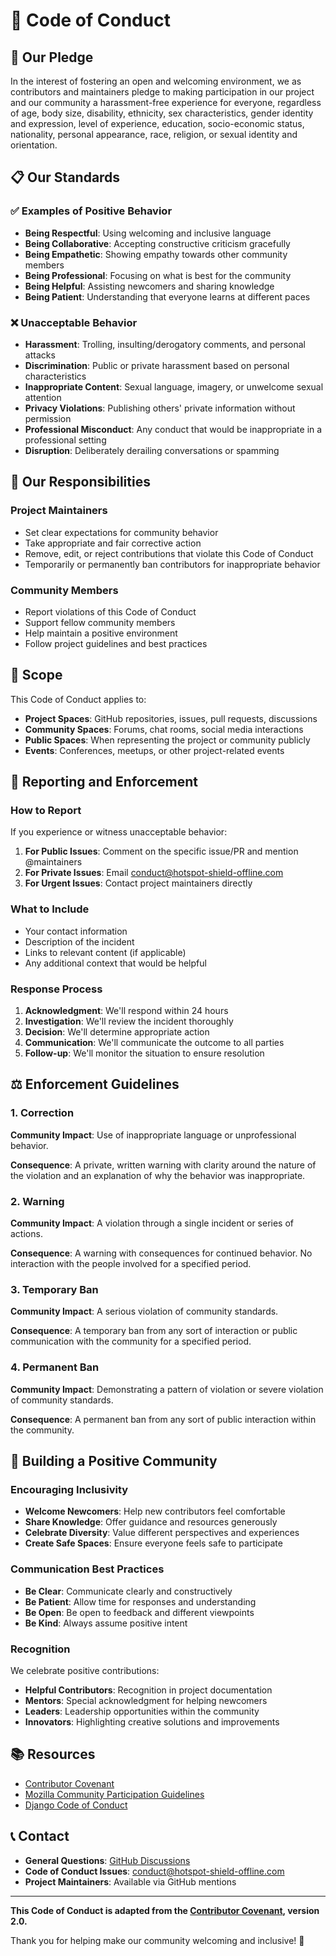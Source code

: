 # 📜 Code of Conduct

## 🌟 Our Pledge

In the interest of fostering an open and welcoming environment, we as contributors and maintainers pledge to making participation in our project and our community a harassment-free experience for everyone, regardless of age, body size, disability, ethnicity, sex characteristics, gender identity and expression, level of experience, education, socio-economic status, nationality, personal appearance, race, religion, or sexual identity and orientation.

## 📋 Our Standards

### ✅ Examples of Positive Behavior

- **Being Respectful**: Using welcoming and inclusive language
- **Being Collaborative**: Accepting constructive criticism gracefully
- **Being Empathetic**: Showing empathy towards other community members
- **Being Professional**: Focusing on what is best for the community
- **Being Helpful**: Assisting newcomers and sharing knowledge
- **Being Patient**: Understanding that everyone learns at different paces

### ❌ Unacceptable Behavior

- **Harassment**: Trolling, insulting/derogatory comments, and personal attacks
- **Discrimination**: Public or private harassment based on personal characteristics
- **Inappropriate Content**: Sexual language, imagery, or unwelcome sexual attention
- **Privacy Violations**: Publishing others' private information without permission
- **Professional Misconduct**: Any conduct that would be inappropriate in a professional setting
- **Disruption**: Deliberately derailing conversations or spamming

## 🎯 Our Responsibilities

### Project Maintainers
- Set clear expectations for community behavior
- Take appropriate and fair corrective action
- Remove, edit, or reject contributions that violate this Code of Conduct
- Temporarily or permanently ban contributors for inappropriate behavior

### Community Members
- Report violations of this Code of Conduct
- Support fellow community members
- Help maintain a positive environment
- Follow project guidelines and best practices

## 📍 Scope

This Code of Conduct applies to:
- **Project Spaces**: GitHub repositories, issues, pull requests, discussions
- **Community Spaces**: Forums, chat rooms, social media interactions
- **Public Spaces**: When representing the project or community publicly
- **Events**: Conferences, meetups, or other project-related events

## 🚨 Reporting and Enforcement

### How to Report
If you experience or witness unacceptable behavior:

1. **For Public Issues**: Comment on the specific issue/PR and mention @maintainers
2. **For Private Issues**: Email conduct@hotspot-shield-offline.com
3. **For Urgent Issues**: Contact project maintainers directly

### What to Include
- Your contact information
- Description of the incident
- Links to relevant content (if applicable)
- Any additional context that would be helpful

### Response Process
1. **Acknowledgment**: We'll respond within 24 hours
2. **Investigation**: We'll review the incident thoroughly
3. **Decision**: We'll determine appropriate action
4. **Communication**: We'll communicate the outcome to all parties
5. **Follow-up**: We'll monitor the situation to ensure resolution

## ⚖️ Enforcement Guidelines

### 1. Correction
**Community Impact**: Use of inappropriate language or unprofessional behavior.

**Consequence**: A private, written warning with clarity around the nature of the violation and an explanation of why the behavior was inappropriate.

### 2. Warning
**Community Impact**: A violation through a single incident or series of actions.

**Consequence**: A warning with consequences for continued behavior. No interaction with the people involved for a specified period.

### 3. Temporary Ban
**Community Impact**: A serious violation of community standards.

**Consequence**: A temporary ban from any sort of interaction or public communication with the community for a specified period.

### 4. Permanent Ban
**Community Impact**: Demonstrating a pattern of violation or severe violation of community standards.

**Consequence**: A permanent ban from any sort of public interaction within the community.

## 🌱 Building a Positive Community

### Encouraging Inclusivity
- **Welcome Newcomers**: Help new contributors feel comfortable
- **Share Knowledge**: Offer guidance and resources generously
- **Celebrate Diversity**: Value different perspectives and experiences
- **Create Safe Spaces**: Ensure everyone feels safe to participate

### Communication Best Practices
- **Be Clear**: Communicate clearly and constructively
- **Be Patient**: Allow time for responses and understanding
- **Be Open**: Be open to feedback and different viewpoints
- **Be Kind**: Always assume positive intent

### Recognition
We celebrate positive contributions:
- **Helpful Contributors**: Recognition in project documentation
- **Mentors**: Special acknowledgment for helping newcomers
- **Leaders**: Leadership opportunities within the community
- **Innovators**: Highlighting creative solutions and improvements

## 📚 Resources

- [Contributor Covenant](https://www.contributor-covenant.org/version/2/0/code_of_conduct.html)
- [Mozilla Community Participation Guidelines](https://www.mozilla.org/en-US/about/governance/policies/participation/)
- [Django Code of Conduct](https://www.djangoproject.com/conduct/)

## 📞 Contact

- **General Questions**: [GitHub Discussions](https://github.com/Hotspot-Shield-Offline/hotspotshield-vpn-offline-setup-assistant/discussions)
- **Code of Conduct Issues**: conduct@hotspot-shield-offline.com
- **Project Maintainers**: Available via GitHub mentions

---

**This Code of Conduct is adapted from the [Contributor Covenant](https://www.contributor-covenant.org), version 2.0.**

Thank you for helping make our community welcoming and inclusive! 🤝 